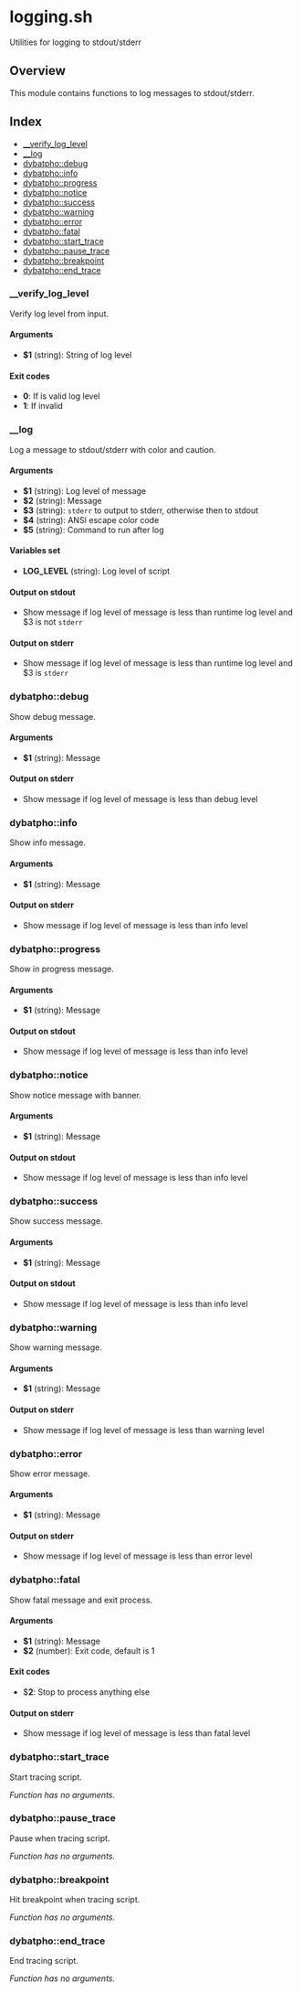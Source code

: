 # logging.sh

Utilities for logging to stdout/stderr

## Overview

This module contains functions to log messages to stdout/stderr.

## Index

* [__verify_log_level](#verifyloglevel)
* [__log](#log)
* [dybatpho::debug](#dybatphodebug)
* [dybatpho::info](#dybatphoinfo)
* [dybatpho::progress](#dybatphoprogress)
* [dybatpho::notice](#dybatphonotice)
* [dybatpho::success](#dybatphosuccess)
* [dybatpho::warning](#dybatphowarning)
* [dybatpho::error](#dybatphoerror)
* [dybatpho::fatal](#dybatphofatal)
* [dybatpho::start_trace](#dybatphostarttrace)
* [dybatpho::pause_trace](#dybatphopausetrace)
* [dybatpho::breakpoint](#dybatphobreakpoint)
* [dybatpho::end_trace](#dybatphoendtrace)

### __verify_log_level

Verify log level from input.

#### Arguments

* **$1** (string): String of log level

#### Exit codes

* **0**: If is valid log level
* **1**: If invalid

### __log

Log a message to stdout/stderr with color and caution.

#### Arguments

* **$1** (string): Log level of message
* **$2** (string): Message
* **$3** (string): `stderr` to output to stderr, otherwise then to stdout
* **$4** (string): ANSI escape color code
* **$5** (string): Command to run after log

#### Variables set

* **LOG_LEVEL** (string): Log level of script

#### Output on stdout

* Show message if log level of message is less than runtime log level and $3 is not `stderr`

#### Output on stderr

* Show message if log level of message is less than runtime log level and $3 is `stderr`

### dybatpho::debug

Show debug message.

#### Arguments

* **$1** (string): Message

#### Output on stderr

* Show message if log level of message is less than debug level

### dybatpho::info

Show info message.

#### Arguments

* **$1** (string): Message

#### Output on stderr

* Show message if log level of message is less than info level

### dybatpho::progress

Show in progress message.

#### Arguments

* **$1** (string): Message

#### Output on stdout

* Show message if log level of message is less than info level

### dybatpho::notice

Show notice message with banner.

#### Arguments

* **$1** (string): Message

#### Output on stdout

* Show message if log level of message is less than info level

### dybatpho::success

Show success message.

#### Arguments

* **$1** (string): Message

#### Output on stdout

* Show message if log level of message is less than info level

### dybatpho::warning

Show warning message.

#### Arguments

* **$1** (string): Message

#### Output on stderr

* Show message if log level of message is less than warning level

### dybatpho::error

Show error message.

#### Arguments

* **$1** (string): Message

#### Output on stderr

* Show message if log level of message is less than error level

### dybatpho::fatal

Show fatal message and exit process.

#### Arguments

* **$1** (string): Message
* **$2** (number): Exit code, default is 1

#### Exit codes

* $**2**: Stop to process anything else

#### Output on stderr

* Show message if log level of message is less than fatal level

### dybatpho::start_trace

Start tracing script.

_Function has no arguments._

### dybatpho::pause_trace

Pause when tracing script.

_Function has no arguments._

### dybatpho::breakpoint

Hit breakpoint when tracing script.

_Function has no arguments._

### dybatpho::end_trace

End tracing script.

_Function has no arguments._

